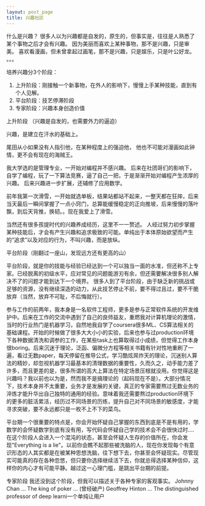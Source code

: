 ```yaml
---
layout: post_page
title: 兴趣社区
---
```

什么是兴趣？
很多人以为兴趣都是自发的，原生的，但事实是，往往是人熟悉了某个事物之后才会有兴趣。
因为美丽而喜欢上某种事物，那不是兴趣，只是审美。
喜欢看漫画，但未曾拿起过画笔，那不是兴趣，只是娱乐，只是叶公好龙。
。。。

培养兴趣分3个阶段：
1. 上升阶段：刚接触一个新事物，在外人的影响下，慢慢上手某种技能，直到有个人见解。
2. 平台阶段：技艺停滞阶段
3. 专家阶段：兴趣本身创造价值

上升阶段 （兴趣是自发的，也需要外力的逼迫）

兴趣，是建立在汗水的基础上。

尾田从小如果没有人指引他，在某种程度上的强迫他， 他也不可能对漫画如此钟情，更不会有现在的海贼王。

我大学选的是管理专业，一开始对编程并不感兴趣。
后来在社团哥们的影响下，自学了编程，玩了一下算法竞赛，逼了自己一把，于是渐渐开始对编程产生浓厚的兴趣。
后来兴趣进一步扩展，还辅修了应用数学。

前年我第一次滑雪，一开始就选单板，结果站都站不起来，一整天都在狂摔，后来当天最后一瞬间掌握了一点小窍门，总算能缓慢稳定的正向推坡，后来慢慢的落叶飘，到后天背推，换韧。。现在我爱上了滑雪。

当然还有很多孩提时代的兴趣养成经历，这里不一一赘述。 
人经过努力初步掌握某种技能后，才会有产生兴趣和追求极致的可能。单纯出于本体原始欲望而产生的“追求”以及对应的行为，不叫兴趣，而是放纵。

平台阶段（刚翻过一座山，发现远方还有更高的山）

平台阶段，就是你的技能与经验已经达到一个可以独当一面的水准，但还称不上专家。已经脱离的初级水平，应对常见的问题能游刃有余，但还需要解决很多别人解决不了的问题才能到达下一个境界。
很多人到了平台阶段，由于缺乏新的挑战或足够的资源，没有继续深造的动力，从此技艺停止不前，要不得过且过，要不干脆放弃（当然，放弃不可耻，不后悔就行）。

参与工作的前两年，我本身是一名软件工程师，更多是参与正常软件系统的开发维护中。后来在工作的交流中遇到了自己的良师益友，重燃我对计算机理论的激情，当时的行业热门是机器学习，自然地我自学了coursera很多ML、CS算法相关的基础课程。开始的时候做了很多大大小小的实验，后来也参与过production环境下各种数据清洗和调参的工作，在某些task上也算取得过小成绩，但觉得工作本身很boring。后来沉迷于理论，泛函、偏微分方程等相关书籍有针对性地重刷了一遍，看过无数paper，每天停留在推导公式，学习酷炫屌炸天的理论，沉迷别人算法的精妙，却忽视机器学习最基本的清理数据的重要性，久而久之，动手能力差了许多，而且更差的是，很多所谓的高大上算法在特定场景压根就没用。你觉得这是兴趣吗？我以前也以为是，然而我不是搞理论的（起码现在不是）。大部分情况下，技术本身并不太重要，业务才是发展的关键，真正的专家需要熬过无数业务的淬炼才能升华出自己独特的通用的经验。意味着我还需要熬过production环境下的更多的脏活累活，经历过不同场景的历练，提升自己对不同场景的敏感度，才能寻求突破，要不永远都只是一枚不上不下的菜鸟。

平台期一个很重要的特点是，你会开始怀疑自己掌握的东西到底是不是有用的，学数学的会怀疑数学到底有没有用，写代码会怀疑自己学的技术会不会很快过时....在这个阶段人会进入一个混沌的状态，甚至会怀疑人生存的价值所在，你会发现"Everything is a lie"。以前你会瞧不起那些被洗脑的人，现在你发现每个有意识形态的人其实都是在被某种思想洗脑，往下想下去，你甚至会怀疑现实。尽管现实可能真的存在各种忽悠，但只要你选择继续活下去，你就总得选择某种信仰，这样你的内心才有可能平静。越过这一心理门槛，是跳出平台期的前提。

专家阶段
我还没到这个阶段，但我可以描述关于各种专家的客观事实。
Johnny Chan ... The king of poker ... (曾经破产)
Geoffrey Hinton ... The distinguished professor of deep learni一个单纯让用户
